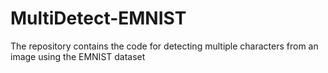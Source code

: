 # MultiDetect-EMNIST
The repository contains the code for detecting multiple characters from an image using the EMNIST dataset

